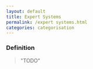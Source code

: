 ```yaml
---
layout: default
title: Expert Systems
permalink: /expert systems.html
categories: categorisation
---
```


### Definition

> "TODO"
